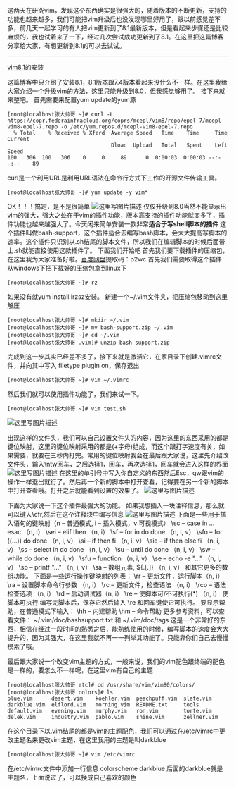 这两天在研究vim，发现这个东西确实是很强大的，随着版本的不断更新，支持的功能也越来越多，我们可能把vim升级后也没发现哪里好用了，跟以前感觉差不多，前几天一起学习的有人把vim更新到了8.1最新版本，但是看起来步骤还是比较麻烦的，我也试着来了一下，经过几次尝试成功更新到了8.1。在这里把这篇博客分享给大家，有想更新到8.1的可以去试试。

----------

[vim8.1的安装](https://www.cnblogs.com/FrancisDrakeK/p/9439489.html)

这篇博客中只介绍了安装8.1，8.1版本跟7.4版本看起来没什么不一样。在这里我给大家介绍一个升级vim的方法，这里只能升级到8.0，但我感觉够用了。
接下来就来整吧。
首先需要来配置yum update的yum源

```
[root@localhost张大帅哥 ~]# curl -L https://copr.fedorainfracloud.org/coprs/mcepl/vim8/repo/epel-7/mcepl-vim8-epel-7.repo -o /etc/yum.repos.d/mcepl-vim8-epel-7.repo
  % Total    % Received % Xferd  Average Speed   Time    Time     Time  Current
                                 Dload  Upload   Total   Spent    Left  Speed
100   306  100   306    0     0     89      0  0:00:03  0:00:03 --:--:--    89

```
curl是一个利用URL是利用URL语法在命令行方式下工作的开源文件传输工具。

```
[root@localhost张大帅哥 ~]# yum update -y vim*

```
OK！！！搞定，是不是很简单
![这里写图片描述](https://img-blog.csdn.net/20180823205901674?watermark/2/text/aHR0cHM6Ly9ibG9nLmNzZG4ubmV0L3Byb2Zlc3Nvcm1hbg==/font/5a6L5L2T/fontsize/400/fill/I0JBQkFCMA==/dissolve/70)
仅仅升级到8.0当然不能显示出vim的强大，强大之处在于vim的插件功能，版本高支持的插件功能就变多了，插件功能也越来越强大了。今天闲来简单安装一款非常**适合于写shell脚本的插件**
这个插件叫做bash-support，这个插件适合去编写bash脚本，会大大提高写脚本的速率。这个插件只识别以.sh结尾的脚本文件，所以我们在编辑脚本的时候后面带上.sh就能直接使用这款插件了。
下面我们开始吧
首先我们要下载插件的压缩包，在这里我为大家准备好啦。[百度网盘](%E9%93%BE%E6%8E%A5%EF%BC%9Ahttps://pan.baidu.com/s/1PYMbyNAsoDqMT4_AGFWl7g)提取码：p2wc
首先我们需要取得这个插件
从windows下把下载好的压缩包拿到linux下

```
[root@localhost张大帅哥 ~]# rz
```
如果没有就yum install lrzsz安装。
新建一个~/.vim文件夹，把压缩包移动到这里解压

```
[root@localhost张大帅哥 ~]# mkdir ~/.vim
[root@localhost张大帅哥 ~]# mv bash-support.zip ~/.vim
[root@localhost张大帅哥 ~]# cd ~/.vim
[root@localhost张大帅哥 .vim]# unzip bash-support.zip 
```
完成到这一步其实已经差不多了，接下来就是激活它，在家目录下创建.vimrc文件，并向其中写入 filetype plugin on，保存退出

```
[root@localhost张大帅哥 ~]# vim ~/.vimrc

```
然后我们就可以使用插件功能了，我们来试一下。

```
[root@localhost张大帅哥 ~]# vim test.sh
```
![这里写图片描述](https://img-blog.csdn.net/20180824080834435?watermark/2/text/aHR0cHM6Ly9ibG9nLmNzZG4ubmV0L3Byb2Zlc3Nvcm1hbg==/font/5a6L5L2T/fontsize/400/fill/I0JBQkFCMA==/dissolve/70)

出现这样的文件头，我们可以自己设置文件头的内容，因为这里的东西采用的都是键位映射，这里的键位映射采用的都是(\+字母)组成，而这个跟打字速度有关，如果需要，就要在三秒内打完。常用的键位映射我会在最后跟大家说，这里先介绍改文件头，输入\ntw回车，之后选择1，回车，再次选择1，回车就会进入这样的界面
![这里写图片描述](https://img-blog.csdn.net/20180824210848304?watermark/2/text/aHR0cHM6Ly9ibG9nLmNzZG4ubmV0L3Byb2Zlc3Nvcm1hbg==/font/5a6L5L2T/fontsize/400/fill/I0JBQkFCMA==/dissolve/70)
在这里的单引号中写入你自定义的东西然后Esc，qw跟vim的操作一样退出就行了。然后再一个新的脚本中打开查看，记得要在另一个新的脚本中打开查看哦。打开之后就能看到设置的效果了。
![这里写图片描述](https://img-blog.csdn.net/20180824212325483?watermark/2/text/aHR0cHM6Ly9ibG9nLmNzZG4ubmV0L3Byb2Zlc3Nvcm1hbg==/font/5a6L5L2T/fontsize/400/fill/I0JBQkFCMA==/dissolve/70)



下面为大家说一下这个插件最强大的功能。
如果我想插入一块注释信息，那么就可以键入\cfr,然后在这个注释块中编写信息
![这里写图片描述](https://img-blog.csdn.net/20180824212404684?watermark/2/text/aHR0cHM6Ly9ibG9nLmNzZG4ubmV0L3Byb2Zlc3Nvcm1hbg==/font/5a6L5L2T/fontsize/400/fill/I0JBQkFCMA==/dissolve/70)
下面是一些用于插入语句的键映射（n – 普通模式, i – 插入模式，v 可视模式）
\sc – case in … esac （n, i）
\sei – elif then （n, i）
\sf – for in do done （n, i, v）
\sfo – for ((…)) do done （n, i, v）
\si – if then fi （n, i, v）
\sie – if then else fi （n, i, v）
\ss – select in do done （n, i, v）
\su – until do done （n, i, v）
\sw – while do done （n, i, v）
\sfu – function （n, i, v）
\se – echo -e "…" （n, i, v）
\sp – printf "…" （n, i, v）
\sa – 数组元素, ${.[.]} （n, i, v） 和其它更多的数组功能。
下面是一些运行操作键映射的列表：
\rr – 更新文件，运行脚本（n, i）
\ra – 设置脚本命令行参数 （n, i）
\rc – 更新文件，检查语法 （n, i）
\rco – 语法检查选项 （n, i）
\rd – 启动调试器（n, i）
\re – 使脚本可/不可执行(*) （n, i）
使脚本可执行
编写完脚本后，保存它然后输入 \re 和回车键使它可执行。
要显示帮助，在普通模式下输入：
\hh – 内建帮助
\hm – 命令帮助
更多参考资料，可以查看文件：
~/.vim/doc/bashsupport.txt 和
~/.vim/doc/tags
这是一个非常好的东西，相信在经过一段时间的熟悉之后，能熟练使用的时候，编写脚本的速度会大大提升的，因为其强大，在这里我就不再一一列举其功能了。只能靠你们自己去慢慢摸索了哦。

最后跟大家说一个改变vim主题的方式，一般来说，我们的vim配色跟终端的配色是一样的，要怎么不一样呢，在这里vim有自己的主题

```
[root@localhost张大帅哥 etc]# cd /usr/share/vim/vim80/colors/
[root@localhost张大帅哥 colors]# ls
blue.vim      desert.vim    koehler.vim  peachpuff.vim  slate.vim
darkblue.vim  elflord.vim   morning.vim  README.txt     tools
default.vim   evening.vim   murphy.vim   ron.vim        torte.vim
delek.vim     industry.vim  pablo.vim    shine.vim      zellner.vim

```
在这个目录下以.vim结尾的都是vim的主题配色，我们可以通过在/etc/vimrc中更改主题名来更改vim主题，在这里我用的主题是叫darkblue

```
[root@localhost张大帅哥 ~]# vim /etc/vimrc

```
在/etc/vimrc文件中添加一行信息       colorscheme darkblue
后面的darkblue就是主题名，上面说过了，可以换成自己喜欢的颜色

